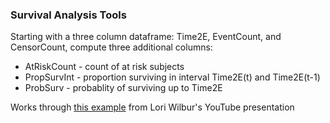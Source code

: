 ### Survival Analysis Tools

Starting with a three column dataframe: Time2E, EventCount, and CensorCount, compute three additional columns:

+ AtRiskCount - count of at risk subjects
+ PropSurvInt - proportion surviving in interval Time2E(t) and Time2E(t-1)
+ ProbSurv - probablity of surviving up to Time2E

Works through [this example](https://www.youtube.com/watch?v=Wqg0wlQ1nTs) from Lori Wilbur's YouTube presentation